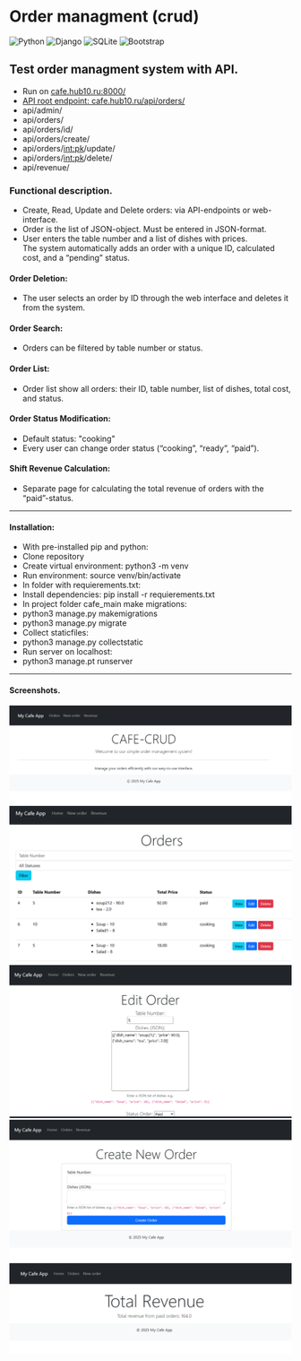 # Order managment (crud)
![Python](https://img.shields.io/badge/python-3670A0?style=for-the-badge&logo=python&logoColor=ffdd54)
![Django](https://img.shields.io/badge/django-%23092E20.svg?style=for-the-badge&logo=django&logoColor=white)
![SQLite](https://img.shields.io/badge/sqlite-%2307405e.svg?style=for-the-badge&logo=sqlite&logoColor=white)
![Bootstrap](https://img.shields.io/badge/Bootstrap-563D7C?style=for-the-badge&logo=bootstrap&logoColor=white)
## Test order managment system with API.
- Run on <a href="http://cafe.hub10.ru:8000/">cafe.hub10.ru:8000/
- API root endpoint: <a href="http://cafe.hub10.ru/api/orders/">cafe.hub10.ru/api/orders/</a>
- api/admin/
- api/orders/
- api/orders/id/
- api/orders/create/
- api/orders/<int:pk>/update/
- api/orders/<int:pk>/delete/
- api/revenue/
### Functional description.
- Create, Read, Update and Delete orders: via API-endpoints or web-interface.
- Order is the list of JSON-object. Must be entered in JSON-format.
- User enters the table number and a list of dishes with prices.<br>
The system automatically adds an order with a unique ID, calculated cost, and a “pending” status.

#### Order Deletion:
- The user selects an order by ID through the web interface and deletes it from the system.
#### Order Search:
- Orders can be filtered by table number or status.
#### Order List:
- Order list show all orders: their ID, table number, list of dishes, total cost, and status.
#### Order Status Modification:
- Default status: "cooking"
- Every user can change order status (“cooking”, “ready”, “paid”).
#### Shift Revenue Calculation:
- Separate page for calculating the total revenue of orders with the “paid”-status.
<hr>

#### Installation:
- With pre-installed pip and python:
- Clone repository
- Create virtual environment: python3 -m venv
- Run environment: source venv/bin/activate
- In folder with requierements.txt:
- Install dependencies: pip install -r requierements.txt
- In project folder cafe_main make migrations: 
- python3 manage.py makemigrations
- python3 manage.py migrate
- Collect staticfiles:
- python3 manage.py collectstatic
- Run server on localhost:
- python3 manage.pt runserver
<hr>

#### Screenshots.
![Скриншот](https://raw.githubusercontent.com/zerg959/cafe-crud/main/screenshots/cafe1.PNG)
![Скриншот](https://raw.githubusercontent.com/zerg959/cafe-crud/main/screenshots/cafe2.PNG)
![Скриншот](https://raw.githubusercontent.com/zerg959/cafe-crud/main/screenshots/cafe3.PNG)
![Скриншот](https://raw.githubusercontent.com/zerg959/cafe-crud/main/screenshots/cafe4.PNG)
![Скриншот](https://raw.githubusercontent.com/zerg959/cafe-crud/main/screenshots/cafe5.PNG)
